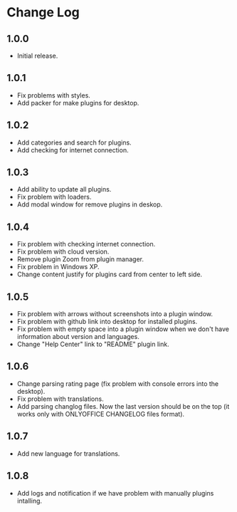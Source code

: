 # Change Log

## 1.0.0

* Initial release.

## 1.0.1

* Fix problems with styles.
* Add packer for make plugins for desktop.

## 1.0.2

* Add categories and search for plugins.
* Add checking for internet connection.

## 1.0.3

* Add ability to update all plugins.
* Fix problem with loaders.
* Add modal window for remove plugins in deskop.

## 1.0.4

* Fix problem with checking internet connection.
* Fix problem with cloud version.
* Remove plugin Zoom from plugin manager.
* Fix problem in Windows XP.
* Change content justify for plugins card from center to left side.

## 1.0.5

* Fix problem with arrows without screenshots into a plugin window.
* Fix problem with github link into desktop for installed plugins.
* Fix problem with empty space into a plugin window when we don't have information about version and languages.
* Change "Help Center" link to "README" plugin link.

## 1.0.6

* Change parsing rating page (fix problem with console errors into the desktop).
* Fix problem with translations.
* Add parsing changlog files. Now the last version should be on the top (it works only with ONLYOFFICE CHANGELOG files format).

## 1.0.7

* Add new language for translations.

## 1.0.8

* Add logs and notification if we have problem with manually plugins intalling.